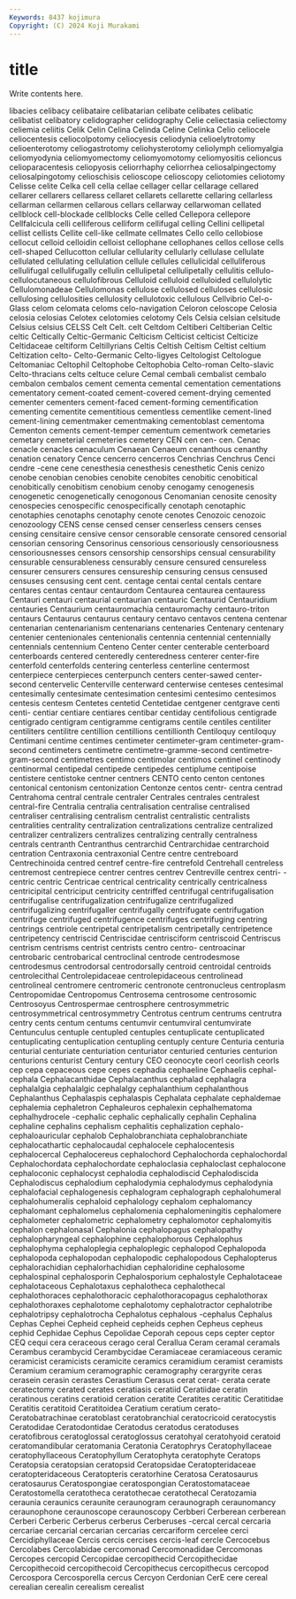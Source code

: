 ```yaml
---
Keywords: 8437 kojimura
Copyright: (C) 2024 Koji Murakami
---
```


# title

Write contents here.



libacies celibacy celibataire celibatarian celibate celibates
celibatic celibatist celibatory celidographer celidography Celie celiectasia celiectomy celiemia celiitis
Celik Celin Celina Celinda Celine Celinka Celio celiocele celiocentesis celiocolpotomy
celiocyesis celiodynia celioelytrotomy celioenterotomy celiogastrotomy celiohysterotomy celiolymph celiomyalgia celiomyodynia celiomyomectomy
celiomyomotomy celiomyositis celioncus celioparacentesis celiopyosis celiorrhaphy celiorrhea celiosalpingectomy celiosalpingotomy celioschisis
celioscope celioscopy celiotomies celiotomy Celisse celite Celka cell cella cellae
cellager cellar cellarage cellared cellarer cellarers cellaress cellaret cellarets cellarette
cellaring cellarless cellarman cellarmen cellarous cellars cellarway cellarwoman cellated cellblock
cell-blockade cellblocks Celle celled Cellepora cellepore Cellfalcicula celli celliferous celliform
cellifugal celling Cellini cellipetal cellist cellists Cellite cell-like cellmate cellmates
Cello cello cellobiose cellocut celloid celloidin celloist cellophane cellophanes cellos
cellose cells cell-shaped Cellucotton cellular cellularity cellularly cellulase cellulate cellulated
cellulating cellulation cellule cellules cellulicidal celluliferous cellulifugal cellulifugally cellulin cellulipetal
cellulipetally cellulitis cellulo- cellulocutaneous cellulofibrous Celluloid celluloid celluloided cellulolytic Cellulomonadeae
Cellulomonas cellulose cellulosed celluloses cellulosic cellulosing cellulosities cellulosity cellulotoxic cellulous
Cellvibrio Cel-o-Glass celom celomata celoms celo-navigation Celoron celoscope Celosia celosia
celosias Celotex celotomies celotomy Cels Celsia celsian celsitude Celsius celsius
CELSS Celt Celt. celt Celtdom Celtiberi Celtiberian Celtic celtic Celtically
Celtic-Germanic Celticism Celticist celticist Celticize Celtidaceae celtiform Celtillyrians Celtis Celtish
Celtism Celtist celtium Celtization celto- Celto-Germanic Celto-ligyes Celtologist Celtologue Celtomaniac
Celtophil Celtophobe Celtophobia Celto-roman Celto-slavic Celto-thracians celts celtuce celure Cemal
cembali cembalist cembalo cembalon cembalos cement cementa cemental cementation cementations
cementatory cement-coated cement-covered cement-drying cemented cementer cementers cement-faced cement-forming cementification
cementing cementite cementitious cementless cementlike cement-lined cement-lining cementmaker cementmaking cementoblast
cementoma Cementon cements cement-temper cementum cementwork cemetaries cemetary cemeterial cemeteries
cemetery CEN cen cen- cen. Cenac cenacle cenacles cenaculum Cenaean
Cenaeum cenanthous cenanthy cenation cenatory Cence cencerro cencerros Cenchrias Cenchrus
Cenci cendre -cene cene cenesthesia cenesthesis cenesthetic Cenis cenizo cenobe
cenobian cenobies cenobite cenobites cenobitic cenobitical cenobitically cenobitism cenobium cenoby
cenogamy cenogenesis cenogenetic cenogenetically cenogonous Cenomanian cenosite cenosity cenospecies cenospecific
cenospecifically cenotaph cenotaphic cenotaphies cenotaphs cenotaphy cenote cenotes Cenozoic cenozoic
cenozoology CENS cense censed censer censerless censers censes censing censitaire
censive censor censorable censorate censored censorial censorian censoring Censorinus censorious
censoriously censoriousness censoriousnesses censors censorship censorships censual censurability censurable censurableness
censurably censure censured censureless censurer censurers censures censureship censuring census
censused censuses censusing cent cent. centage centai cental centals centare
centares centas centaur centaurdom Centaurea centaurea centauress Centauri centauri centaurial
centaurian centauric Centaurid Centauridium centauries Centaurium centauromachia centauromachy centauro-triton centaurs
Centaurus centaurus centaury centavo centavos centena centenar centenarian centenarianism centenarians
centenaries Centenary centenary centenier centenionales centenionalis centennia centennial centennially centennials
centennium Centeno Center center centerable centerboard centerboards centered centeredly centeredness
centerer center-fire centerfold centerfolds centering centerless centerline centermost centerpiece centerpieces
centerpunch centers center-sawed center-second centervelic Centerville centerward centerwise centeses centesimal
centesimally centesimate centesimation centesimi centesimo centesimos centesis centesm Centetes centetid
Centetidae centgener centgrave centi centi- centiar centiare centiares centibar centiday
centifolious centigrade centigrado centigram centigramme centigrams centile centiles centiliter centiliters
centilitre centillion centillions centillionth Centiloquy centiloquy Centimani centime centimes centimeter
centimeter-gram centimeter-gram-second centimeters centimetre centimetre-gramme-second centimetre-gram-second centimetres centimo centimolar centimos
centinel centinody centinormal centipedal centipede centipedes centiplume centipoise centistere centistoke
centner centners CENTO cento centon centones centonical centonism centonization Centonze
centos centr- centra centrad Centrahoma central centrale centraler Centrales centrales
centralest central-fire Centralia centralia centralisation centralise centralised centraliser centralising centralism
centralist centralistic centralists centralities centrality centralization centralizations centralize centralized centralizer
centralizers centralizes centralizing centrally centralness centrals centranth Centranthus centrarchid Centrarchidae
centrarchoid centration Centraxonia centraxonial Centre centre centreboard Centrechinoida centred centref
centre-fire centrefold Centrehall centreless centremost centrepiece centrer centres centrev Centreville
centrex centri- -centric centric Centricae centrical centricality centrically centricalness centricipital
centriciput centricity centriffed centrifugal centrifugalisation centrifugalise centrifugalization centrifugalize centrifugalized centrifugalizing
centrifugaller centrifugally centrifugate centrifugation centrifuge centrifuged centrifugence centrifuges centrifuging centring
centrings centriole centripetal centripetalism centripetally centripetence centripetency centriscid Centriscidae centrisciform
centriscoid Centriscus centrism centrisms centrist centrists centro centro- centroacinar centrobaric
centrobarical centroclinal centrode centrodesmose centrodesmus centrodorsal centrodorsally centroid centroidal centroids
centrolecithal Centrolepidaceae centrolepidaceous centrolinead centrolineal centromere centromeric centronote centronucleus centroplasm
Centropomidae Centropomus Centrosema centrosome centrosomic Centrosoyus Centrospermae centrosphere centrosymmetric centrosymmetrical
centrosymmetry Centrotus centrum centrums centrutra centry cents centum centums centumvir
centumviral centumvirate Centunculus centuple centupled centuples centuplicate centuplicated centuplicating centuplication
centupling centuply centure Centuria centuria centurial centuriate centuriation centuriator centuried
centuries centurion centurions centurist Century century CEO ceonocyte ceorl ceorlish
ceorls cep cepa cepaceous cepe cepes cephadia cephaeline Cephaelis cephal-
cephala Cephalacanthidae Cephalacanthus cephalad cephalagra cephalalgia cephalalgic cephalalgy cephalanthium cephalanthous
Cephalanthus Cephalaspis cephalaspis Cephalata cephalate cephaldemae cephalemia cephaletron Cephaleuros cephalexin
cephalhematoma cephalhydrocele -cephalic cephalic cephalically cephalin Cephalina cephaline cephalins cephalism
cephalitis cephalization cephalo- cephaloauricular cephalob Cephalobranchiata cephalobranchiate cephalocathartic cephalocaudal cephalocele
cephalocentesis cephalocercal Cephalocereus cephalochord Cephalochorda cephalochordal Cephalochordata cephalochordate cephaloclasia cephaloclast
cephalocone cephaloconic cephalocyst cephalodia cephalodiscid Cephalodiscida Cephalodiscus cephalodium cephalodymia cephalodymus
cephalodynia cephalofacial cephalogenesis cephalogram cephalograph cephalohumeral cephalohumeralis cephaloid cephalology cephalom
cephalomancy cephalomant cephalomelus cephalomenia cephalomeningitis cephalomere cephalometer cephalometric cephalometry cephalomotor
cephalomyitis cephalon cephalonasal Cephalonia cephalopagus cephalopathy cephalopharyngeal cephalophine cephalophorous Cephalophus
cephalophyma cephaloplegia cephaloplegic cephalopod Cephalopoda cephalopoda cephalopodan cephalopodic cephalopodous Cephalopterus
cephalorachidian cephalorhachidian cephaloridine cephalosome cephalospinal cephalosporin Cephalosporium cephalostyle Cephalotaceae cephalotaceous
Cephalotaxus cephalotheca cephalothecal cephalothoraces cephalothoracic cephalothoracopagus cephalothorax cephalothoraxes cephalotome cephalotomy
cephalotractor cephalotribe cephalotripsy cephalotrocha Cephalotus cephalous -cephalus Cephalus Cephas Cephei
Cepheid cepheid cepheids cephen Cepheus cepheus cephid Cephidae Cephus Cepolidae
Ceporah cepous ceps cepter ceptor CEQ cequi cera ceraceous cerago
ceral Cerallua Ceram ceramal ceramals Cerambus cerambycid Cerambycidae Ceramiaceae ceramiaceous
ceramic ceramicist ceramicists ceramicite ceramics ceramidium ceramist ceramists Ceramium ceramium
ceramographic ceramography cerargyrite ceras cerasein cerasin cerastes Cerastium Cerasus cerat
cerat- cerata cerate ceratectomy cerated cerates ceratiasis ceratiid Ceratiidae ceratin
ceratinous ceratins ceratioid ceration ceratite Ceratites ceratitic Ceratitidae Ceratitis ceratitoid
Ceratitoidea Ceratium ceratium cerato- Ceratobatrachinae ceratoblast ceratobranchial ceratocricoid ceratocystis Ceratodidae
Ceratodontidae Ceratodus ceratodus ceratoduses ceratofibrous ceratoglossal ceratoglossus ceratohyal ceratohyoid ceratoid
ceratomandibular ceratomania Ceratonia Ceratophrys Ceratophyllaceae ceratophyllaceous Ceratophyllum Ceratophyta ceratophyte Ceratops
Ceratopsia ceratopsian ceratopsid Ceratopsidae Ceratopteridaceae ceratopteridaceous Ceratopteris ceratorhine Ceratosa Ceratosaurus
ceratosaurus Ceratospongiae ceratospongian Ceratostomataceae Ceratostomella ceratotheca ceratothecae ceratothecal Ceratozamia ceraunia
ceraunics ceraunite ceraunogram ceraunograph ceraunomancy ceraunophone ceraunoscope ceraunoscopy Cerbberi Cerberean
cerberean Cerberi Cerberic Cerberus cerberus Cerberuses -cercal cercal cercaria cercariae
cercarial cercarian cercarias cercariform cercelee cerci Cercidiphyllaceae Cercis cercis cercises
cercis-leaf cercle Cercocebus Cercolabes Cercolabidae cercomonad Cercomonadidae Cercomonas Cercopes cercopid
Cercopidae cercopithecid Cercopithecidae Cercopithecoid cercopithecoid Cercopithecus cercopithecus cercopod Cercospora Cercosporella
cercus Cercyon Cerdonian CerE cere cereal cerealian cerealin cerealism cerealist

